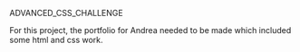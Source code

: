 ADVANCED_CSS_CHALLENGE

For this project, the portfolio for Andrea needed to be made which included some html and css work.